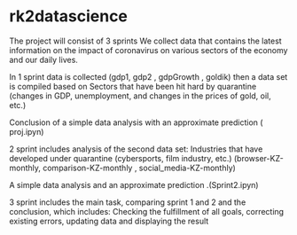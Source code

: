 # rk2datascience
The project will consist of 3 sprints
We collect data that contains the latest information on the impact of coronavirus on various sectors of the economy and our daily lives.

In 1 sprint  data is collected (gdp1, gdp2 , gdpGrowth , goldik) then a data set is compiled based on Sectors that have been hit hard by quarantine (changes in GDP, unemployment, and changes in the prices of gold, oil, etc.)

Conclusion of a simple data analysis with an approximate prediction ( proj.ipyn)


2 sprint  includes analysis of the second data set: Industries that have developed under quarantine (cybersports, film industry, etc.) (browser-KZ-monthly, comparison-KZ-monthly , social_media-KZ-monthly)

A simple data analysis and an approximate prediction .(Sprint2.ipyn)


3 sprint  includes the main task, comparing sprint 1 and 2 and the conclusion, which includes:
Checking the fulfillment of all goals, correcting existing errors, updating data and displaying the result
